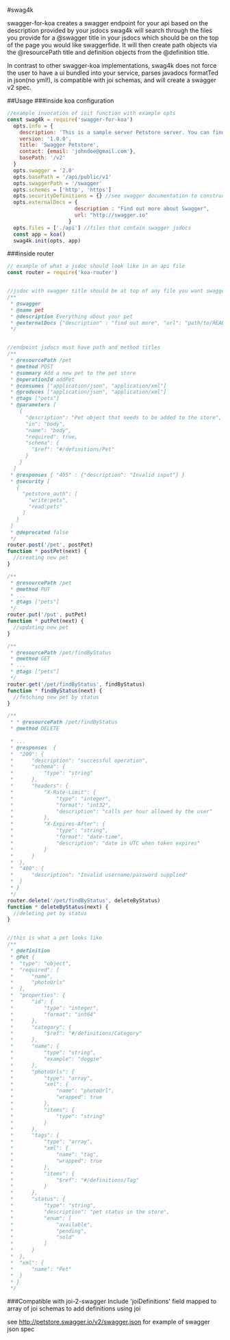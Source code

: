 #swag4k 

swagger-for-koa creates a swagger endpoint for your api based on the description provided by your jsdocs
swag4k will search through the files you provide for a @swagger title in your jsdocs which should be on the top of the 
page you would like swaggerfide. It will then create path objects via the @resourcePath title and definition objects from the @definition title.

In contrast to other swagger-koa implementations, swag4k does not force the user to have a ui bundled into your service, parses javadocs formatTed 
in json(no yml!), is compatible with joi schemas, and will create a swagger v2 spec.  

##Usage
###inside koa configuration 

```javascript
//example invocation of init function with example opts
const swag4k = require('swagger-for-koa')
  opts.info = {
    description: 'This is a sample server Petstore server. You can find out more about Swagger at [http://swagger.io](http://swagger.io) or on [irc.freenode.net, #swagger](http://swagger.io/irc/).  For this sample, you can use the api key `special-key` to test the authorization filters.',
    version: '1.0.0',
    title: 'Swagger Petstore',
    contact: {email: 'johndoe@gmail.com'},
    basePath: '/v2'
  }
  opts.swagger = '2.0'
  opts.basePath = '/api/public/v1'
  opts.swaggerPath = '/swagger'
  opts.schemes = ['http', 'https']
  opts.securityDefinitions = {} //see swagger documentation to construct this object properly
  opts.externalDocs = {
                      description : "Find out more about Swagger",
                      url: "http://swagger.io"
                    } 
  opts.files = ['./api'] //files that contain swagger jsdocs
  const app = koa()
  swag4k.init(opts, app)  
```   

###inside router

```javascript
// example of what a jsdoc should look like in an api file
const router = require('koa-router')


//jsdoc with swagger title should be at top of any file you want swagger4k to find
/**
 * @swagger
 * @name pet
 * @description Everything about your pet
 * @externalDocs {"description" : "find out more", "url": "path/to/README.md"}
 */


//endpoint jsdocs must have path and method titles
/**
 * @resourcePath /pet
 * @method POST
 * @summary Add a new pet to the pet store
 * @operationId addPet
 * @consumes ["application/json", "application/xml"]
 * @produces ["application/json", "application/xml"]
 * @tags ["pets"]
 * @parameters [
    {
      "description": "Pet object that needs to be added to the store",
      "in": "body",
      "name": "body",
      "required": true,
      "schema": {
        "$ref": "#/definitions/Pet"
      }
    }
  ] 
 * @responses { "405" : {"description": "Invalid input"} }
 * @security [
   {
     "petstore_auth": [
       "write:pets",
       "read:pets"
     ]
   }
 ]
 * @deprecated false
 */
router.post('/pet', postPet)
function * postPet(next) {
  //creating new pet
}

/**
 * @resourcePath /pet
 * @method PUT
 * ...
 * @tags ["pets"]
 */
router.put('/put', putPet)
function * putPet(next) {
  //updating new pet
}

/**
 * @resourcePath /pet/findByStatus
 * @method GET
 * ...
 * @tags ["pets"]
 */
router.get('/pet/findByStatus', findByStatus)
function * findByStatus(next) {
  //fetching new pet by status
}

/**
 * * @resourcePath /pet/findByStatus
 * @method DELETE
 
 * ...
 * @responses  {
 * 	"200": {
 * 		"description": "successful operation",
 * 		"schema": {
 * 			"type": "string"
 * 		},
 * 		"headers": {
 * 			"X-Rate-Limit": {
 * 				"type": "integer",
 * 				"format": "int32",
 * 				"description": "calls per hour allowed by the user"
 * 			},
 * 			"X-Expires-After": {
 * 				"type": "string",
 * 				"format": "date-time",
 * 				"description": "date in UTC when token expires"
 * 			}
 * 		}
 * 	},
 * 	"400": {
 * 		"description": "Invalid username/password supplied"
 * 	}
 * }
 */
router.delete('/pet/findByStatus', deleteByStatus)
function * deleteByStatus(next) {
  //deleting pet by status
}


//this is what a pet looks like 
/**
 * @definition
 * @Pet {
 * 	"type": "object",
 * 	"required": [
 * 		"name",
 * 		"photoUrls"
 * 	],
 * 	"properties": {
 * 		"id": {
 * 			"type": "integer",
 * 			"format": "int64"
 * 		},
 * 		"category": {
 * 			"$ref": "#/definitions/Category"
 * 		},
 * 		"name": {
 * 			"type": "string",
 * 			"example": "doggie"
 * 		},
 * 		"photoUrls": {
 * 			"type": "array",
 * 			"xml": {
 * 				"name": "photoUrl",
 * 				"wrapped": true
 * 			},
 * 			"items": {
 * 				"type": "string"
 * 			}
 * 		},
 * 		"tags": {
 * 			"type": "array",
 * 			"xml": {
 * 				"name": "tag",
 * 				"wrapped": true
 * 			},
 * 			"items": {
 * 				"$ref": "#/definitions/Tag"
 * 			}
 * 		},
 * 		"status": {
 * 			"type": "string",
 * 			"description": "pet status in the store",
 * 			"enum": [
 * 				"available",
 * 				"pending",
 * 				"sold"
 * 			]
 * 		}
 * 	},
 * 	"xml": {
 * 		"name": "Pet"
 * 	}
 * }
 */
```

###Compatible with joi-2-swagger 
Include 'joiDefinitions' field mapped to array of joi schemas to add definitions using joi

see http://petstore.swagger.io/v2/swagger.json for example of swagger json spec

